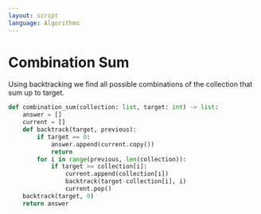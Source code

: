 ```yaml
---
layout: script
language: Algorithms
---
```


# Combination Sum

Using backtracking we find all possible combinations of the collection that sum up to target.

```python
def combination_sum(collection: list, target: int) -> list:
    answer = []
    current = []
    def backtrack(target, previous):
        if target == 0:
            answer.append(current.copy())
            return
        for i in range(previous, len(collection)):
            if target >= collection[i]:
                current.append(collection[i])
                backtrack(target-collection[i], i)
                current.pop()
    backtrack(target, 0)
    return answer
```